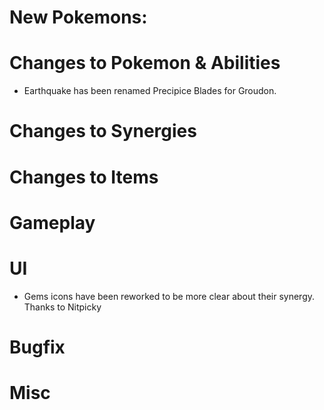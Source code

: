 # New Pokemons:

# Changes to Pokemon & Abilities

- Earthquake has been renamed Precipice Blades for Groudon.

# Changes to Synergies

# Changes to Items

# Gameplay

# UI

- Gems icons have been reworked to be more clear about their synergy. Thanks to Nitpicky

# Bugfix

# Misc
